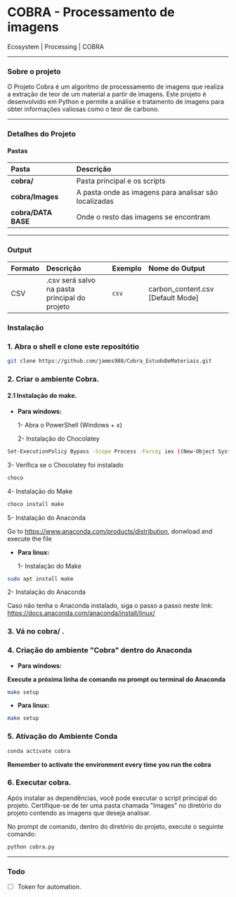 # COBRA - Processamento de imagens

Ecosystem | Processing | COBRA

---

### Sobre o projeto

O Projeto Cobra é um algoritmo de processamento de imagens que realiza a extração de teor de um material a partir de imagens. Este projeto é desenvolvido em Python e permite a análise e tratamento de imagens para obter informações valiosas como o teor de carbono.


---
### Detalhes do Projeto
#### Pastas
| Pasta  | Descrição  |
| :-- | :-- |
| **cobra/**  |  Pasta principal e os scripts |
| **cobra/Images**  |  A pasta onde as imagens para analisar são localizadas |
| **cobra/DATA BASE**  |  Onde o resto das imagens se encontram |


---
### Output
| Formato  | Descrição  |	Exemplo	| Nome do Output |
| :-- | :-- | :-- | :-- |
| CSV  |  .csv será salvo na pasta principal do projeto   |	<code>csv</code>	| carbon_content.csv [Default Mode] |


### Instalação

### **1. Abra o shell e clone este repositótio**

```bash
git clone https://github.com/james988/Cobra_EstudoDeMateriais.git
```

### **2. Criar o ambiente Cobra.**

#### **2.1 Instalação do make.**
* **Para windows:**

  1- Abra o PowerShell (Windows + x)

  2- Instalação do Chocolatey

```bash
Set-ExecutionPolicy Bypass -Scope Process -Force; iex ((New-Object System.Net.WebClient).DownloadString('https://community.chocolatey.org/install.ps1'))
```

  3- Verifica se o Chocolatey foi instalado

```bash
choco
```

  4- Instalação do Make

```bash
choco install make
```
 5- Instalação do Anaconda
 
Go to https://www.anaconda.com/products/distribution,  donwload and execute the file


* **Para linux:**

  1- Instalação do Make

```bash
sudo apt install make
```

 2- Instalação do Anaconda
 
Caso nâo tenha o Anaconda instalado, siga o passo a passo neste link: https://docs.anaconda.com/anaconda/install/linux/

### **3. Vá no cobra/ .**

### **4. Criação do ambiente "Cobra" dentro do Anaconda**

* **Para windows:**

**Execute a próxima linha de comando no prompt ou terminal do Anaconda**

```bash
make setup
```

* **Para linux:**

```bash
make setup
```

### **5. Ativação do Ambiente Conda**

```bash
conda activate cobra
```

**Remember to activate the environment every time you run the cobra**

### **6. Executar cobra.**

Após instalar as dependências, você pode executar o script principal do projeto. Certifique-se de ter uma pasta chamada "Images" no diretório do projeto contendo as imagens que deseja analisar.

No prompt de comando, dentro do diretório do projeto, execute o seguinte comando:

```bash
python cobra.py
```

------------
### Todo

- [ ] Token for automation.
